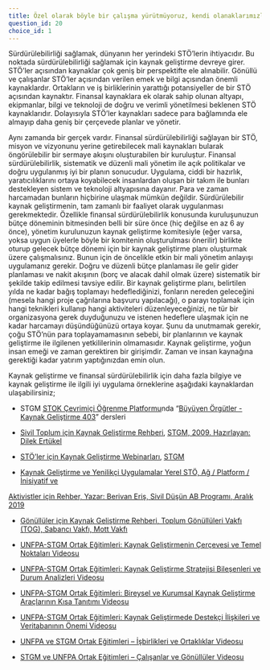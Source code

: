 ```yaml
---
title: Özel olarak böyle bir çalışma yürütmüyoruz, kendi olanaklarımızla ilerliyoruz.
question_id: 20
choice_id: 1
---
```

Sürdürülebilirliği sağlamak, dünyanın her yerindeki STÖ’lerin ihtiyacıdır. Bu noktada sürdürülebilirliği sağlamak için kaynak geliştirme devreye girer. STÖ’ler açısından kaynaklar çok geniş bir perspektifte ele alınabilir. Gönüllü ve çalışanlar STÖ’ler açısından verilen emek ve bilgi açısından önemli kaynaklardır. Ortakların ve iş birliklerinin yarattığı potansiyeller de bir STÖ açısından kaynaktır. Finansal kaynaklara ek olarak sahip olunan altyapı, ekipmanlar, bilgi ve teknoloji de doğru ve verimli yönetilmesi beklenen STÖ kaynaklarıdır. Dolayısıyla STÖ’ler kaynakları sadece para bağlamında ele almayıp daha geniş bir çerçevede planlar ve yönetir.

Aynı zamanda bir gerçek vardır. Finansal sürdürülebilirliği sağlayan bir STÖ, misyon ve vizyonunu yerine getirebilecek mali kaynakları bularak öngörülebilir bir sermaye akışını oluşturabilen bir kuruluştur. Finansal sürdürülebilirlik, sistematik ve düzenli mali yönetim ile açık politikalar ve doğru uygulanmış iyi bir planın sonucudur. Uygulama, ciddi bir hazırlık, yaratıcılıklarını ortaya koyabilecek insanlardan oluşan bir takım ile bunları destekleyen sistem ve teknoloji altyapısına dayanır. Para ve zaman harcamadan bunların hiçbirine ulaşmak mümkün değildir. Sürdürülebilir kaynak geliştirmenin, tam zamanlı bir faaliyet olarak uygulanması gerekmektedir. Özellikle finansal sürdürülebilirlik konusunda kuruluşunuzun bütçe döneminin bitmesinden belli bir süre önce (hiç değilse en az 6 ay önce), yönetim kurulunuzun kaynak geliştirme komitesiyle (eğer varsa, yoksa uygun üyelerle böyle bir komitenin oluşturulması önerilir) birlikte oturup gelecek bütçe dönemi için bir kaynak geliştirme planı oluşturmak üzere çalışmalısınız. Bunun için de öncelikle etkin bir mali yönetim anlayışı uygulamanız gerekir. Doğru ve düzenli bütçe planlaması ile gelir gider planlaması ve nakit akışının (borç ve alacak dahil olmak üzere) sistematik bir şekilde takip edilmesi tavsiye edilir. Bir kaynak geliştirme planı, belirtilen yılda ne kadar bağış toplamayı hedeflediğinizi, fonların nereden geleceğini (mesela hangi proje çağrılarına başvuru yapılacağı), o parayı toplamak için hangi teknikleri kullanıp hangi aktiviteleri düzenleyeceğinizi, ne tür bir organizasyona gerek duyduğunuzu ve istenen hedeflere ulaşmak için ne kadar harcamayı düşündüğünüzü ortaya koyar. Şunu da unutmamak gerekir, çoğu STÖ’nün para toplayamamasının sebebi, bir planlarının ve kaynak geliştirme ile ilgilenen yetkililerinin olmamasıdır. Kaynak geliştirme, yoğun insan emeği ve zaman gerektiren bir girişimdir. Zaman ve insan kaynağına gerektiği kadar yatırım yaptığınızdan emin olun.

Kaynak geliştirme ve finansal sürdürülebilirlik için daha fazla bilgiye ve kaynak geliştirme ile ilgili iyi uygulama örneklerine aşağıdaki kaynaklardan ulaşabilirsiniz;

- STGM [<u>STOK Çevrimiçi Öğrenme Platformu</u>](https://www.stgm.org.tr/stok-ogrenme-platformu)nda “[<u>Büyüyen Örgütler - Kaynak Geliştirme 403</u>](https://www.stgm.org.tr/sivil-toplum-okulu-stok/buyuyen-orgutler)” dersleri

<!-- -->

- [<u>Sivil Toplum için Kaynak Geliştirme Rehberi</u>](https://www.stgm.org.tr/sites/default/files/2020-08/sivil-toplum-orgutleri-icin-kaynak-gelistirme-rehberi.pdf), [<u>STGM, 2009. Hazırlayan: Dilek Ertükel</u>](https://www.stgm.org.tr/sites/default/files/2020-08/sivil-toplum-orgutleri-icin-kaynak-gelistirme-rehberi.pdf)

<!-- -->

- [<u>STÖ’ler için Kaynak Geliştirme Webinarları</u>](https://www.youtube.com/watch?v=yvK5uBEN-zg&list=PLNNUSz3jzVL6mKbrH63Lvcq2oZ_WxVps2), [<u>STGM</u>](https://www.youtube.com/watch?v=yvK5uBEN-zg&list=PLNNUSz3jzVL6mKbrH63Lvcq2oZ_WxVps2)

<!-- -->

- [<u>Kaynak Geliştirme ve Yenilikçi Uygulamalar Yerel STÖ, Ağ / Platform / İnisiyatif ve</u>](https://www.stgm.org.tr/sites/default/files/2020-09/kaynak-gelistirme-ve-yenilikci-uygulamalar-rehberi-yerel-sto-ag-platform-inisiyatif-ve-aktivistler-icin-rehber.pdf)

[<u>Aktivistler için Rehber, Yazar: Berivan Eriş, Sivil Düşün AB Programı, Aralık 2019</u>](https://www.stgm.org.tr/sites/default/files/2020-09/kaynak-gelistirme-ve-yenilikci-uygulamalar-rehberi-yerel-sto-ag-platform-inisiyatif-ve-aktivistler-icin-rehber.pdf)

- [<u>Gönüllüler için Kaynak Geliştirme Rehberi, Toplum Gönüllüleri Vakfı (TOG), Sabancı Vakfı, Mott Vakfı</u>](https://www.tog.org.tr/wp-content/uploads/2018/12/Gen%C3%A7Bank-Kaynak-Geli%C5%9Ftirme-Rehberi.pdf)

<!-- -->

- [<u>UNFPA-STGM Ortak Eğitimleri: Kaynak Geliştirmenin Çerçevesi ve Temel Noktaları Videosu</u>](https://www.youtube.com/watch?v=B_7SDgP92QM&list=PLNNUSz3jzVL64sskDhRNadAhwPdVsD14-&index=10)

<!-- -->

- [<u>UNFPA-STGM Ortak Eğitimleri: Kaynak Geliştirme Stratejisi Bileşenleri ve Durum Analizleri Videosu</u>](https://www.youtube.com/watch?v=ZpgMOpUFgtY&list=PLNNUSz3jzVL64sskDhRNadAhwPdVsD14-&index=11)

<!-- -->

- [<u>UNFPA-STGM Ortak Eğitimleri: Bireysel ve Kurumsal Kaynak Geliştirme Araçlarının Kısa Tanıtımı Videosu</u>](https://www.youtube.com/watch?v=urrmV2RF0lc&list=PLNNUSz3jzVL64sskDhRNadAhwPdVsD14-&index=12)

<!-- -->

- [<u>UNFPA-STGM Ortak Eğitimleri: Kaynak Geliştirmede Destekçi İlişkileri ve Veritabanının Önemi Videosu</u>](https://www.youtube.com/watch?v=vmiOlqDhRYk&list=PLNNUSz3jzVL64sskDhRNadAhwPdVsD14-&index=13)

<!-- -->

- [<u>UNFPA ve STGM Ortak Eğitimleri – İşbirlikleri ve Ortaklıklar Videosu</u>](https://www.youtube.com/watch?v=vZc6WzitV-g&list=PLNNUSz3jzVL64sskDhRNadAhwPdVsD14-&index=5)

<!-- -->

- [<u>STGM ve UNFPA Ortak Eğitimleri – Çalışanlar ve Gönüllüler Videosu</u>](https://www.youtube.com/watchv=I_FEZm8FcKU&list=PLNNUSz3jzVL64sskDhRNadAhwPdVsD14-&index=4)

